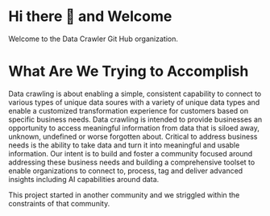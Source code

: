 # Hi there 👋 and Welcome
Welcome to the Data Crawler Git Hub organization.

# What Are We Trying to Accomplish
Data crawling is about enabling a simple, consistent capability to connect to various types of unique data soures with a variety of unique data types and enable a customized transformation experience for customers based on specific business needs. Data crawling is intended to provide businesses an opportunity to access meaningful information from data that is siloed away, unknown, undefined or worse forgotten about. Critical to address business needs is the ability to take data and turn it into meaningful and usable information. Our intent is to build and foster a community focused around addressing these business needs and building a comprehensive toolset to enable organizations to connect to, process, tag and deliver advanced insights including AI capabilities around data.


This project started in another community and we striggled within the constraints of that community. 
<!--

**Here are some ideas to get you started:**

🙋‍♀️ A short introduction - what is your organization all about?
🌈 Contribution guidelines - how can the community get involved?
👩‍💻 Useful resources - where can the community find your docs? Is there anything else the community should know?
🍿 Fun facts - what does your team eat for breakfast?
🧙 Remember, you can do mighty things with the power of [Markdown](https://docs.github.com/github/writing-on-github/getting-started-with-writing-and-formatting-on-github/basic-writing-and-formatting-syntax)
-->
